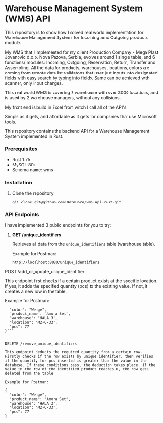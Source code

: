 # Warehouse Management System (WMS) API

This repository is to show how I solved real world implementation for Warehouse Management System, for Incoming amd Outgoing products module.

My WMS that I implemented for my client Production Company - Mega Plast Jovanovic d.o.o. Nova Pazova, Serbia, evolves around 1 single table, and 6 functions/ modules: Incoming, Outgoing, Reservation, Return, Transfer and Assembling.
All the data for products, warehouses, locations, colors are coming from remote data list validatons that user just inputs into designated fields with easy search by typing into fields.
Same can be achieved with scanner, only input changes.

This real world WMS is covering 2 warehouse with over 3000 locations, and is used by 2 warehouse managers, without any collisions.

My front end is build in Excel from witch I call all of the API's.

Simple as it gets, and affordable as it gets for companies that use Microsoft tools.

This repository contains the backend API for a Warehouse Management System implemented in Rust.

### Prerequisites

- Rust 1.75
- MySQL 80:
- Schema name: wms

### Installation

1. Clone the repository:

   ```bash
   git clone git@github.com:DataBora/wms-api-rust.git
   ```

### API Endpoints

I have implemented 3 public endpoints for you to try:

1. **GET /unique_identifiers**

   Retrieves all data from the `unique_identifiers` table (warehouse table).

   Example for Postman:

   ```plaintext
   http://localhost:8080/unique_identifiers
   ```

POST /add_or_update_unique_identifier

This endpoint first checks if a certain product exists at the specific location. If yes, it adds the specified quantity (pcs) to the existing value. If not, it creates a new row in the table.

Example for Postman:

````{
  "color": "Wenge",
  "product_name": "Amora Set",
  "warehouse": "HALA 3",
  "location": "M2-C-33",
  "pcs": 77
}```


DELETE /remove_unique_identifiers

This endpoint deducts the required quantity from a certain row. Firstly checks if the row exists by unique identifier, then verifies if the quantity for pcs inserted is greater than the value in the database. If these conditions pass, the deduction takes place. If the value in the row of the identified product reaches 0, the row gets deleted from the table.

Example for Postman:

{
  "color": "Wenge",
  "product_name": "Amora Set",
  "warehouse": "HALA 3",
  "location": "M2-C-33",
  "pcs": 77
}
````
